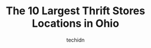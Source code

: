 ---
layout: ampstory
image: https://i0.wp.com/paketmu.com/wp-content/uploads/2023/06/ohio-thrift-stores-0-in-ohio-1686365669.jpeg?resize=640,853
author: techidn
featured: false
description: Explore the diverse Thrift Store scene in Ohio, home to an incredible selection of 10 establishments catering to every taste. Whether youre in search of iconic favorites or undiscovered tre
title: The 10 Largest Thrift Stores Locations in Ohio
cover:
   title: The 10 Largest Thrift Stores Locations in Ohio
   subtitle: RICKPATE
   background: https://paketmu.com/wp-content/uploads/2023/06/ohio-thrift-stores-0-in-ohio-1686365669.jpeg

pages: 
 - layout: thirds
   top: <h1>#1 Valley Thrift Store</h1>
   bottom: "<p>While I have been a regular customer for a while now I have been noticing more and more the insane increase in pricing, they get these items for free and have been pricin</p>"
   background: https://paketmu.com/wp-content/uploads/2023/06/ohio-thrift-stores-1-in-ohio-1686365669.jpeg
   backgroundblur: true
 - layout: thirds
   top: <h1>#2 Valley Thrift Store</h1>
   bottom: "<p>I dont know whats going on with the pricing.. $75 for an outlet coach (they cost that much during one of their sales at the outlet) also love when I find the previous s</p>"
   background: https://paketmu.com/wp-content/uploads/2023/06/ohio-thrift-stores-2-in-ohio-1686365670.jpeg
   cta:
      link: https://paketmu.com/the-10-largest-thrift-stores-locations-in-ohio/
      text: The 10 Largest Thrift Stores Locations in Ohio
 - layout: thirds
   top: <h1>#3 Ohio Thrift Stores</h1>
   bottom: "<p>This has been hands down one of my top three favorite thrift stores in Columbus for over ten years. It is big and has an array of anything and everything you could be loo</p>"
   background: https://paketmu.com/wp-content/uploads/2023/06/ohio-thrift-stores-3-in-ohio-1686365672.jpeg
   cta:
      link: https://paketmu.com/the-10-largest-thrift-stores-locations-in-ohio/
      text: The 10 Largest Thrift Stores Locations in Ohio
 - layout: thirds
   top: <h1>#4 Goodwill Thrift Store</h1>
   bottom: "<p>2550 N High St, Columbus, OH 43202, United States</p>"
   background: https://images.unsplash.com/photo-1602536052359-ef94c21c5948?ixlib=rb-4.0.3&ixid=MnwxMjA3fDB8MHxwaG90by1wYWdlfHx8fGVufDB8fHx8&auto=format&fit=crop&w=640&h=853&q=80
   cta:
      link: https://paketmu.com/the-10-largest-thrift-stores-locations-in-ohio/
      text: The 10 Largest Thrift Stores Locations in Ohio
 - layout: thirds
   top: <h1>#5 Savers</h1>
   bottom: "<p>21201 Center Ridge Rd, Rocky River, OH 44116, United States</p>"
   background: https://images.unsplash.com/photo-1549241520-425e3dfc01cb?ixlib=rb-4.0.3&ixid=MnwxMjA3fDB8MHxwaG90by1wYWdlfHx8fGVufDB8fHx8&auto=format&fit=crop&w=640&h=853&q=80
   cta:
      link: https://paketmu.com/the-10-largest-thrift-stores-locations-in-ohio/
      text: The 10 Largest Thrift Stores Locations in Ohio
 - layout: thirds
   top: <h1>#6 Ohio Thrift Stores</h1>
   bottom: "<p>4340 W Broad St, Columbus, OH 43228, United States</p>"
   background: https://images.unsplash.com/photo-1510906594845-bc082582c8cc?ixlib=rb-4.0.3&ixid=MnwxMjA3fDB8MHxwaG90by1wYWdlfHx8fGVufDB8fHx8&auto=format&fit=crop&w=640&h=853&q=80
   cta:
      link: https://paketmu.com/the-10-largest-thrift-stores-locations-in-ohio/
      text: The 10 Largest Thrift Stores Locations in Ohio
 - layout: thirds
   top: <h1>#7 Ohio Thrift Store</h1>
   bottom: "<p>5738 Columbus Square, Columbus, OH 43231, United States</p>"
   background: https://images.unsplash.com/photo-1540457036297-448b6b99e91c?ixlib=rb-4.0.3&ixid=MnwxMjA3fDB8MHxwaG90by1wYWdlfHx8fGVufDB8fHx8&auto=format&fit=crop&w=640&h=853&q=80
   cta:
      link: https://paketmu.com/the-10-largest-thrift-stores-locations-in-ohio/
      text: The 10 Largest Thrift Stores Locations in Ohio
 - layout: thirds
   middle: Continue reading...
   background: https://images.unsplash.com/photo-1609083590460-7b8cc0ca65f8?ixlib=rb-4.0.3&ixid=MnwxMjA3fDB8MHxwaG90by1wYWdlfHx8fGVufDB8fHx8&auto=format&fit=crop&w=640&h=853&q=80
   cta:
      link: https://paketmu.com/the-10-largest-thrift-stores-locations-in-ohio/
      text: The 10 Largest Thrift Stores Locations in Ohio
      
---